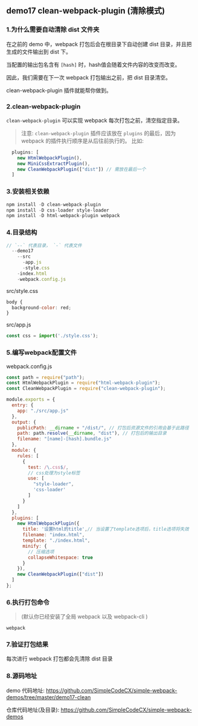 ## demo17 clean-webpack-plugin (清除模式)

### 1.为什么需要自动清除 dist 文件夹
在之前的 demo 中，webpack 打包后会在根目录下自动创建 dist 目录，并且把生成的文件输出到 dist 下。

当配置的输出包名含有 `[hash]` 时，hash值会随着文件内容的改变而改变。

因此，我们需要在下一次 webpack 打包输出之前，把 dist 目录清空。

clean-webpack-plugin 插件就能帮你做到。

### 2.clean-webpack-plugin
`clean-webpack-plugin` 可以实现 webpack 每次打包之前，清空指定目录。

>注意: `clean-webpack-plugin` 插件应该放在 `plugins` 的最后，因为 webpack 的插件执行顺序是从后往前执行的。
比如:
```javascript
  plugins: [
    new HtmlWebpackPlugin(),
    new MiniCssExtractPlugin(),
    new CleanWebpackPlugin(["dist"]) // 需放在最后一个
  ]
```

### 3.安装相关依赖

```javascript
npm install -D clean-webpack-plugin
npm install -D css-loader style-loader
npm install -D html-webpack-plugin webpack 
```

### 4.目录结构

```javascript
// `--` 代表目录， `-` 代表文件
  --demo17
    --src
      -app.js
      -style.css      
    -index.html
    -webpack.config.js
```

src/style.css  
```javascript
body {
  background-color: red;
}
```

src/app.js
```javascript
const css = import('./style.css');
```


### 5.编写webpack配置文件
webpack.config.js

```javascript
const path = require("path");
const HtmlWebpackPlugin = require("html-webpack-plugin");
const CleanWebpackPlugin = require("clean-webpack-plugin");

module.exports = {
  entry: {
    app: "./src/app.js"
  },
  output: {
    publicPath: __dirname + "/dist/", // 打包后资源文件的引用会基于此路径
    path: path.resolve(__dirname, "dist"), // 打包后的输出目录
    filename: "[name]-[hash].bundle.js"
  },
  module: {
    rules: [
      {
        test: /\.css$/,
        // css处理为style标签
        use: [
          "style-loader",
          'css-loader'
        ]
      }
    ]
  },
  plugins: [
    new HtmlWebpackPlugin({
      title: '设置html的title',// 当设置了template选项后，title选项将失效
      filename: "index.html",
      template: "./index.html",
      minify: {
        // 压缩选项
        collapseWhitespace: true
      }
    }),
    new CleanWebpackPlugin(["dist"])
  ]
};
```


### 6.执行打包命令

>(默认你已经安装了全局 webpack 以及 webpack-cli )

```javacript
webpack
```


### 7.验证打包结果

每次进行 webpack 打包都会先清除 dist 目录

### 8.源码地址
demo 代码地址: https://github.com/SimpleCodeCX/simple-webpack-demos/tree/master/demo17-clean

仓库代码地址(及目录): https://github.com/SimpleCodeCX/simple-webpack-demos